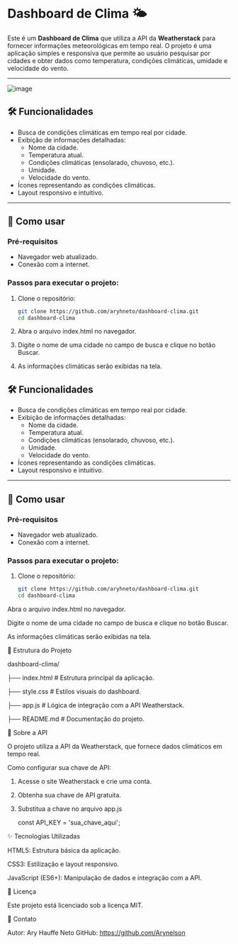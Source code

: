 # Dashboard de Clima 🌤️

Este é um **Dashboard de Clima** que utiliza a API da **Weatherstack** para fornecer informações meteorológicas em tempo real. O projeto é uma aplicação simples e responsiva que permite ao usuário pesquisar por cidades e obter dados como temperatura, condições climáticas, umidade e velocidade do vento.



---

![image](https://github.com/user-attachments/assets/896e270c-36e7-4c31-a9fe-c3daf06a7bec)



## 🛠️ Funcionalidades

- Busca de condições climáticas em tempo real por cidade.
- Exibição de informações detalhadas:
  - Nome da cidade.
  - Temperatura atual.
  - Condições climáticas (ensolarado, chuvoso, etc.).
  - Umidade.
  - Velocidade do vento.
- Ícones representando as condições climáticas.
- Layout responsivo e intuitivo.

---

## 🚀 Como usar

### Pré-requisitos
- Navegador web atualizado.
- Conexão com a internet.

### Passos para executar o projeto:
1. Clone o repositório:
   ```bash
   git clone https://github.com/aryhneto/dashboard-clima.git
   cd dashboard-clima
2. Abra o arquivo index.html no navegador.

3. Digite o nome de uma cidade no campo de busca e clique no botão Buscar.

4. As informações climáticas serão exibidas na tela.


## 🛠️ Funcionalidades

- Busca de condições climáticas em tempo real por cidade.
- Exibição de informações detalhadas:
  - Nome da cidade.
  - Temperatura atual.
  - Condições climáticas (ensolarado, chuvoso, etc.).
  - Umidade.
  - Velocidade do vento.
- Ícones representando as condições climáticas.
- Layout responsivo e intuitivo.

---

## 🚀 Como usar

### Pré-requisitos
- Navegador web atualizado.
- Conexão com a internet.

### Passos para executar o projeto:
1. Clone o repositório:
   ```bash
   git clone https://github.com/aryhneto/dashboard-clima.git
   cd dashboard-clima
Abra o arquivo index.html no navegador.

Digite o nome de uma cidade no campo de busca e clique no botão Buscar.

As informações climáticas serão exibidas na tela.

📂 Estrutura do Projeto

dashboard-clima/

├── index.html      # Estrutura principal da aplicação.

├── style.css       # Estilos visuais do dashboard.

├── app.js          # Lógica de integração com a API Weatherstack.

├── README.md       # Documentação do projeto.

🔑 Sobre a API

O projeto utiliza a API da Weatherstack, que fornece dados climáticos em tempo real.

Como configurar sua chave de API:

1. Acesse o site Weatherstack e crie uma conta.
2. Obtenha sua chave de API gratuita.
3. Substitua a chave no arquivo app.js

    const API_KEY = 'sua_chave_aqui';

✨ Tecnologias Utilizadas

HTML5: Estrutura básica da aplicação.

CSS3: Estilização e layout responsivo.

JavaScript (ES6+): Manipulação de dados e integração com a API.


📝 Licença

Este projeto está licenciado sob a licença MIT.

📧 Contato

Autor: Ary Hauffe Neto
GitHub: https://github.com/Arynelson
